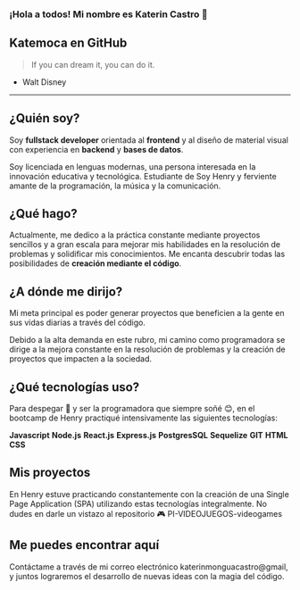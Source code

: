### ¡Hola a todos! Mi nombre es Katerin Castro 👋
Katemoca en GitHub
---
> If you can dream it, you can do it.
- Walt Disney
---
## ¿Quién soy?
Soy **fullstack developer** orientada al **frontend** y al diseño de material visual con experiencia en **backend** y **bases de datos**.

Soy licenciada en lenguas modernas, una persona interesada en la innovación educativa y tecnológica. Estudiante de Soy Henry y ferviente amante de la programación, la música y la comunicación. 

## ¿Qué hago?
Actualmente, me dedico a la práctica constante mediante proyectos sencillos y a gran escala para mejorar mis habilidades en la resolución de problemas y solidificar mis conocimientos. Me encanta descubrir todas las posibilidades de **creación mediante el código**. 

## ¿A dónde me dirijo?
Mi meta principal es poder generar proyectos que beneficien a la gente en sus vidas diarias a través del código.   

Debido a la alta demanda en este rubro, mi camino como programadora se dirige a la mejora constante en la resolución de problemas y la creación de proyectos que impacten a la sociedad.

## ¿Qué tecnologías uso?
Para despegar 🚀 y ser la programadora que siempre soñé 😊, en el bootcamp de Henry practiqué intensivamente las siguientes tecnologías: 

**Javascript**
**Node.js**
**React.js**
**Express.js**
**PostgresSQL**
**Sequelize**
**GIT**
**HTML**
**CSS**

## Mis proyectos
En Henry estuve practicando constantemente con la creación de una Single Page Application (SPA) utilizando estas tecnologías integralmente. 
No dudes en darle un vistazo al repositorio 🎮 PI-VIDEOJUEGOS-videogames 

## Me puedes encontrar aquí
Contáctame a través de mi correo electrónico katerinmonguacastro@gmail, y juntos lograremos el desarrollo de nuevas ideas con la magia del código. 







<!--
**Katemoca/Katemoca** is a ✨ _special_ ✨ repository because its `README.md` (this file) appears on your GitHub profile.

Here are some ideas to get you started:

- 🔭 I’m currently working on ...
- 🌱 I’m currently learning ...
- 👯 I’m looking to collaborate on ...
- 🤔 I’m looking for help with ...
- 💬 Ask me about ...
- 📫 How to reach me: ...
- 😄 Pronouns: ...
- ⚡ Fun fact: ...
-->
